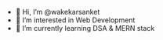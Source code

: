 - 👋 Hi, I’m @wakekarsanket
- 👀 I’m interested in Web Development
- 🌱 I’m currently learning DSA & MERN stack

<!---
wakekarsanket/wakekarsanket is a ✨ special ✨ repository because its `README.md` (this file) appears on your GitHub profile.
You can click the Preview link to take a look at your changes.
--->
